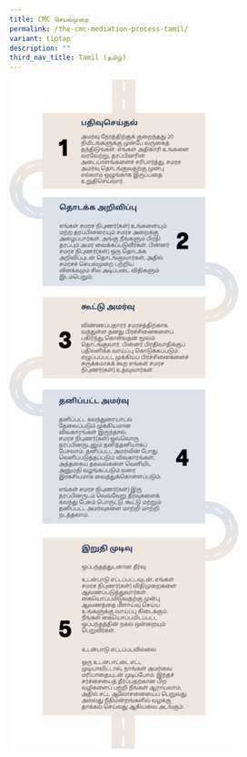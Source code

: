 ```yaml
---
title: CMC செயல்முறை
permalink: /the-cmc-mediation-process-tamil/
variant: tiptap
description: ""
third_nav_title: Tamil (தமிழ்)
---
```

<p></p>
<p></p>
<div class="isomer-image-wrapper">
<img style="width: 80%;" height="auto" width="100%" alt="" src="/images/Web Revamp pics/WEB GRAPHICS TAMIL/The_CMC_Mediation_Process_Tamil_V5.png">
</div>
<p></p>